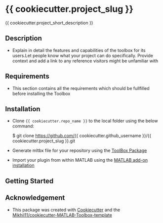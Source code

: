 # {{ cookiecutter.project_slug }}

{{ cookiecutter.project_short_description }}

## Description
* Explain in detail the features and capabilities of the toolbox for its users.Let people know what your project can do specifically. Provide context and add a link to any reference visitors might be unfamiliar with

## Requirements
* This section contains all the requirements which should be fullfilled before installing the Toolbox

## Installation
* Clone `{{ cookiecutter.repo_name }}` to the local folder using the below command:

    $ git clone https://github.com/{{ cookiecutter.github_username }}/{{ cookiecutter.project_slug }}.git
    
* Generate mltbx file for your repository using the [ToolBox Package][5]
* Import your plugin from within MATLAB using the [MATLAB add-on installation][4]


## Getting Started


## Acknowledgement
* This package was created with [Cookiecutter](https://github.com/audreyr/cookiecutter) and the [Mikhil11/cookiecutter-MATLAB-Toolbox-template](https://github.com/Mikhil11/cookiecutter-MATLAB-Toolbox-template)

[4]: https://in.mathworks.com/help/matlab/ref/matlab.addons.install.html
[5]: https://in.mathworks.com/help/matlab/matlab_prog/create-and-share-custom-matlab-toolboxes.html
